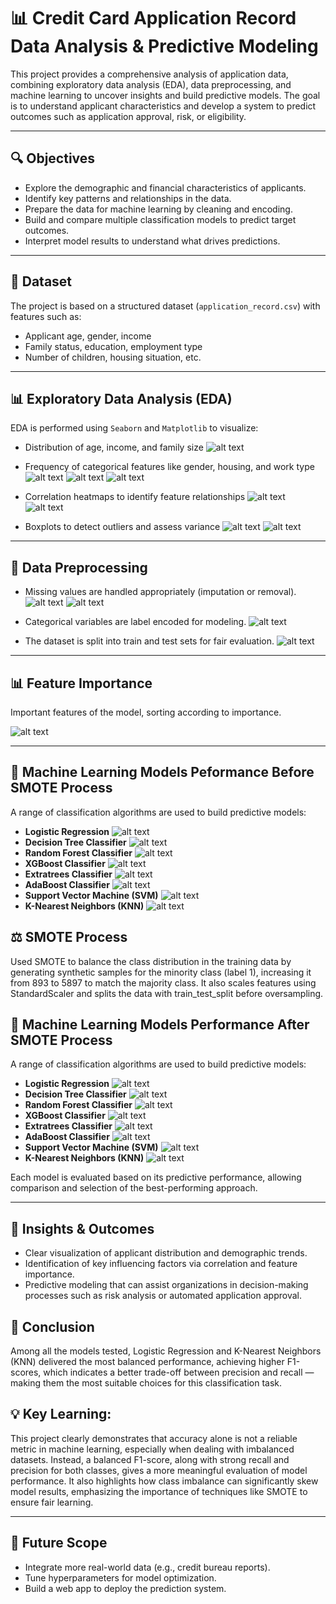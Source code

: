 
# 📊 Credit Card Application Record Data Analysis & Predictive Modeling

This project provides a comprehensive analysis of application data, combining exploratory data analysis (EDA), data preprocessing, and machine learning to uncover insights and build predictive models. The goal is to understand applicant characteristics and develop a system to predict outcomes such as application approval, risk, or eligibility.

---

## 🔍 Objectives
- Explore the demographic and financial characteristics of applicants.
- Identify key patterns and relationships in the data.
- Prepare the data for machine learning by cleaning and encoding.
- Build and compare multiple classification models to predict target outcomes.
- Interpret model results to understand what drives predictions.

---

## 📁 Dataset
The project is based on a structured dataset (`application_record.csv`) with features such as:
- Applicant age, gender, income
- Family status, education, employment type
- Number of children, housing situation, etc.

---

## 📊 Exploratory Data Analysis (EDA)
EDA is performed using `Seaborn` and `Matplotlib` to visualize:
- Distribution of age, income, and family size
![alt text](image.png)

- Frequency of categorical features like gender, housing, and work type
![alt text](image-1.png)
![alt text](image-2.png)
![alt text](image-3.png)

- Correlation heatmaps to identify feature relationships
![alt text](image-6.png)
![alt text](image-7.png)

- Boxplots to detect outliers and assess variance
![alt text](image-4.png)
![alt text](image-5.png)


---

## 🧹 Data Preprocessing
- Missing values are handled appropriately (imputation or removal).
![alt text](image-8.png)
![alt text](image-9.png)
- Categorical variables are label encoded for modeling.
![alt text](image-10.png)

- The dataset is split into train and test sets for fair evaluation.
![alt text](image-11.png)

---

## 📊 Feature Importance
Important features of the model, sorting according to importance.

![alt text](image-16.png)

---

## 🤖 Machine Learning Models Peformance Before SMOTE Process
A range of classification algorithms are used to build predictive models:
- **Logistic Regression**
  ![alt text](image-12.png)
- **Decision Tree Classifier**
  ![alt text](image-15.png)
- **Random Forest Classifier**
  ![alt text](image-17.png)
- **XGBoost Classifier**
  ![alt text](image-20.png)
- **Extratrees Classifier**
  ![alt text](image-18.png)
- **AdaBoost Classifier**
  ![alt text](image-19.png)
- **Support Vector Machine (SVM)**
  ![alt text](image-14.png)
- **K-Nearest Neighbors (KNN)**
  ![alt text](image-13.png)

## ⚖️ SMOTE Process
Used SMOTE to balance the class distribution in the training data by generating synthetic samples for the minority class (label 1), increasing it from 893 to 5897 to match the majority class. It also scales features using StandardScaler and splits the data with train_test_split before oversampling.

## 🤖 Machine Learning Models Performance After SMOTE Process
A range of classification algorithms are used to build predictive models:
- **Logistic Regression**
  ![alt text](image-26.png)
- **Decision Tree Classifier**
  ![alt text](image-15.png)
- **Random Forest Classifier**
  ![alt text](image-22.png)
- **XGBoost Classifier**
  ![alt text](image-25.png)
- **Extratrees Classifier**
  ![alt text](image-23.png)
- **AdaBoost Classifier**
  ![alt text](image-24.png)
- **Support Vector Machine (SVM)**
  ![alt text](image-27.png)
- **K-Nearest Neighbors (KNN)**
  ![alt text](image-28.png)

Each model is evaluated based on its predictive performance, allowing comparison and selection of the best-performing approach.

---

## 📌 Insights & Outcomes
- Clear visualization of applicant distribution and demographic trends.
- Identification of key influencing factors via correlation and feature importance.
- Predictive modeling that can assist organizations in decision-making processes such as risk analysis or automated application approval.

## 🎯 Conclusion
Among all the models tested, Logistic Regression and K-Nearest Neighbors (KNN) delivered the most balanced performance, achieving higher F1-scores, which indicates a better trade-off between precision and recall — making them the most suitable choices for this classification task.

## 💡 Key Learning:
This project clearly demonstrates that accuracy alone is not a reliable metric in machine learning, especially when dealing with imbalanced datasets. Instead, a balanced F1-score, along with strong recall and precision for both classes, gives a more meaningful evaluation of model performance. It also highlights how class imbalance can significantly skew model results, emphasizing the importance of techniques like SMOTE to ensure fair learning.

---

## 🔗 Future Scope
- Integrate more real-world data (e.g., credit bureau reports).
- Tune hyperparameters for model optimization.
- Build a web app to deploy the prediction system.
